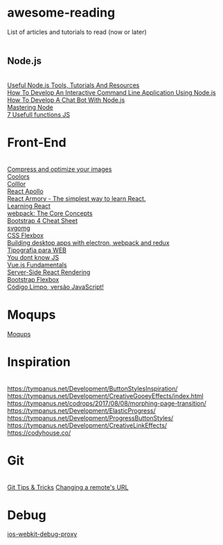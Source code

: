 # awesome-reading
List of articles and tutorials to read (now or later)
<br><br>
<h2>Node.js</h2>

<br>[Useful Node.js Tools, Tutorials And Resources](https://www.smashingmagazine.com/2011/09/useful-node-js-tools-tutorials-and-resources/)
<br>[How To Develop An Interactive Command Line Application Using Node.js](https://www.smashingmagazine.com/2017/03/interactive-command-line-application-node-js/)
<br>[How To Develop A Chat Bot With Node.js](https://www.smashingmagazine.com/2016/10/how-to-develop-a-chat-bot-with-node-js/)
<br>[Mastering Node](http://visionmedia.github.io/masteringnode/)
<br>[7 Usefull functions JS](https://davidwalsh.name/essential-javascript-functions)

# Front-End
<br>[Compress and optimize your images](https://compressor.io/compress)
<br>[Coolors](https://coolors.co/)
<br>[Colllor](http://colllor.com)
<br>[React Apollo](http://dev.apollodata.com/react/)
<br>[React Armory - The simplest way to learn React.](https://reactarmory.com)
<br>[Learning React](http://www.react.express)
<br>[webpack: The Core Concepts](http://webpack.academy/p/the-core-concepts)
<br>[Bootstrap 4 Cheat Sheet](https://hackerthemes.com/bootstrap-cheatsheet/)
<br>[svgomg](https://jakearchibald.github.io/svgomg/)
<br>[CSS Flexbox](https://www.htmllion.com/css-flexbox.html)
<br>[Building desktop apps with electron, webpack and redux](https://blog.red-badger.com/blog/2016/04/18/building-desktop-apps-with-electron-webpack-and-redux)
<br>[Tipografia para WEB](https://www.origamid.com/wp-content/uploads/2015/05/tipografia-para-web.pdf)
<br>[You dont know JS](https://github.com/getify/You-Dont-Know-JS)
<br>[Vue.js Fundamentals](https://vuereactor.com/fundamentals/)
<br>[Server-Side React Rendering](https://css-tricks.com/server-side-react-rendering/) 
<br>[Bootstrap Flexbox](https://v4-alpha.getbootstrap.com/utilities/flexbox/)
<br>[Código Limpo, versão JavaScript!](https://medium.com/trainingcenter/c%C3%B3digo-limpo-vers%C3%A3o-javascript-80adecafdbec)

# Moqups
[Moqups](https://app.moqups.com/)

# Inspiration
<br>https://tympanus.net/Development/ButtonStylesInspiration/
<br>https://tympanus.net/Development/CreativeGooeyEffects/index.html
<br>https://tympanus.net/codrops/2017/08/08/morphing-page-transition/
<br>https://tympanus.net/Development/ElasticProgress/
<br>https://tympanus.net/Development/ProgressButtonStyles/
<br>https://tympanus.net/Development/CreativeLinkEffects/
<br>https://codyhouse.co/

# Git
<br> [Git Tips & Tricks](https://wikileaks.org/ciav7p1/cms/page_1179773.html?ct=t(BrazilJS_Weekly_468_9_2013))
[Changing a remote's URL](https://help.github.com/articles/changing-a-remote-s-url/)

# Debug
[ios-webkit-debug-proxy](https://github.com/google/ios-webkit-debug-proxy)

